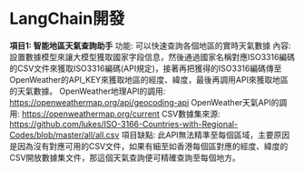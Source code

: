 # LangChain開發
**項目1: 智能地區天氣查詢助手**
功能: 可以快速查詢各個地區的實時天氣數據
內容: 設置數據模型來讓大模型獲取國家字段信息，然後通過國家名稱對應ISO3316編碼的CSV文件來獲取ISO3316編碼(API規定)，接著再把獲得的ISO3316編碼傳至OpenWeather的API_KEY來獲取地區的經度、緯度，最後再調用API來獲取地區的天氣數據。
OpenWeather地理API的調用: https://openweathermap.org/api/geocoding-api
OpenWeather天氣API的調用: https://openweathermap.org/current
CSV數據集來源: https://github.com/lukes/ISO-3166-Countries-with-Regional-Codes/blob/master/all/all.csv
項目缺點: 此API無法精準至每個區域，主要原因是因為沒有對應可用的CSV文件，如果有細至如香港每個區對應的經度、緯度的CSV開放數據集文件，那這個天氣查詢便可精確查詢至每個地方。
